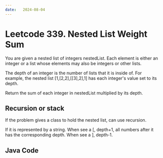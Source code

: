 ```yaml
---
date:   2024-08-04
---
```


# Leetcode 339. Nested List Weight Sum

You are given a nested list of integers nestedList. Each element is either an integer or a list whose elements may also be integers or other lists.

The depth of an integer is the number of lists that it is inside of. For example, the nested list [1,[2,2],[[3],2],1] has each integer's value set to its depth.

Return the sum of each integer in nestedList multiplied by its depth.

## Recursion or stack
If the problem gives a class to hold the nested list, can use recursion.

If it is represented by a string. When see a [, depth+1, all numbers after it has the corresponding depth. When see a ], depth-1.

## Java Code
<pre>
<code>

</code>
</pre>
